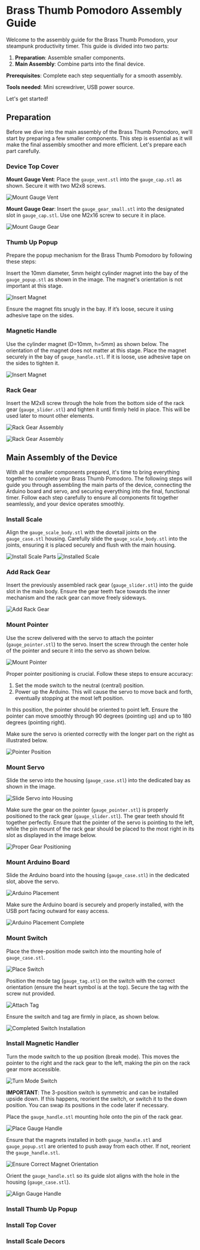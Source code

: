 # Brass Thumb Pomodoro Assembly Guide

Welcome to the assembly guide for the Brass Thumb Pomodoro, your steampunk productivity timer. This guide is divided into two parts: 

1. **Preparation**: Assemble smaller components.
2. **Main Assembly**: Combine parts into the final device.

**Prerequisites**: Complete each step sequentially for a smooth assembly.

**Tools needed**: Mini screwdriver, USB power source.

Let's get started!

## Preparation

Before we dive into the main assembly of the Brass Thumb Pomodoro, we'll start by preparing a few smaller components. This step is essential as it will make the final assembly smoother and more efficient. Let's prepare each part carefully.

### Device Top Cover

**Mount Gauge Vent**: Place the `gauge_vent.stl` into the `gauge_cap.stl` as shown. Secure it with two M2x8 screws. 

![Mount Gauge Vent](img/assembly_001.png)

**Mount Gauge Gear**: Insert the `gauge_gear_small.stl` into the designated slot in `gauge_cap.stl`. Use one M2x16 screw to secure it in place.

![Mount Gauge Gear](img/assembly_002.png)

### Thumb Up Popup

Prepare the popup mechanism for the Brass Thumb Pomodoro by following these steps:

Insert the 10mm diameter, 5mm height cylinder magnet into the bay of the `gauge_popup.stl` as shown in the image. The magnet's orientation is not important at this stage.

![Insert Magnet](img/assembly_003.png)

Ensure the magnet fits snugly in the bay. If it’s loose, secure it using adhesive tape on the sides.

### Magnetic Handle
Use the cylinder magnet (D=10mm, h=5mm) as shown below. The orientation of the magnet does not matter at this stage. Place the magnet securely in the bay of `gauge_handle.stl`. If it is loose, use adhesive tape on the sides to tighten it.

![Insert Magnet](img/assembly_004.png)

### Rack Gear

Insert the M2x8 screw through the hole from the bottom side of the rack gear (`gauge_slider.stl`) and tighten it until firmly held in place. This will be used later to mount other elements.

![Rack Gear Assembly](img/assembly_005.png)

![Rack Gear Assembly](img/assembly_006.png)

## Main Assembly of the Device

With all the smaller components prepared, it's time to bring everything together to complete your Brass Thumb Pomodoro. The following steps will guide you through assembling the main parts of the device, connecting the Arduino board and servo, and securing everything into the final, functional timer. Follow each step carefully to ensure all components fit together seamlessly, and your device operates smoothly.

### Install Scale

Align the `gauge_scale_body.stl` with the dovetail joints on the `gauge_case.stl` housing. Carefully slide the `gauge_scale_body.stl` into the joints, ensuring it is placed securely and flush with the main housing. 

![Install Scale Parts](img/assembly_007.png)
![Installed Scale](img/assembly_008.png)

### Add Rack Gear

Insert the previously assembled rack gear (`gauge_slider.stl`) into the guide slot in the main body. Ensure the gear teeth face towards the inner mechanism and the rack gear can move freely sideways.

![Add Rack Gear](img/assembly_009.png)

### Mount Pointer

Use the screw delivered with the servo to attach the pointer (`gauge_pointer.stl`) to the servo. Insert the screw through the center hole of the pointer and secure it into the servo as shown below.

![Mount Pointer](img/assembly_010.png)

Proper pointer positioning is crucial. Follow these steps to ensure accuracy:

1. Set the mode switch to the neutral (central) position.
2. Power up the Arduino. This will cause the servo to move back and forth, eventually stopping at the most left position.

In this position, the pointer should be oriented to point left. Ensure the pointer can move smoothly through 90 degrees (pointing up) and up to 180 degrees (pointing right).

Make sure the servo is oriented correctly with the longer part on the right as illustrated below.

![Pointer Position](img/assembly_011.png)

### Mount Servo

Slide the servo into the housing (`gauge_case.stl`) into the dedicated bay as shown in the image.

![Slide Servo into Housing](img/assembly_012.png)

Make sure the gear on the pointer (`gauge_pointer.stl`) is properly positioned to the rack gear (`gauge_slider.stl`). The gear teeth should fit together perfectly. Ensure that the pointer of the servo is pointing to the left, while the pin mount of the rack gear should be placed to the most right in its slot as displayed in the image below.

![Proper Gear Positioning](img/assembly_013.png)

### Mount Arduino Board

Slide the Arduino board into the housing (`gauge_case.stl`) in the dedicated slot, above the servo.

![Arduino Placement](img/assembly_014.png)

Make sure the Arduino board is securely and properly installed, with the USB port facing outward for easy access.

![Arduino Placement Complete](img/assembly_015.png)

### Mount Switch

Place the three-position mode switch into the mounting hole of `gauge_case.stl`.

![Place Switch](img/assembly_016.png)

Position the mode tag (`gauge_tag.stl`) on the switch with the correct orientation (ensure the heart symbol is at the top). Secure the tag with the screw nut provided.

![Attach Tag](img/assembly_017.png)

Ensure the switch and tag are firmly in place, as shown below.

![Completed Switch Installation](img/assembly_018.png)

### Install Magnetic Handler

Turn the mode switch to the up position (break mode). This moves the pointer to the right and the rack gear to the left, making the pin on the rack gear more accessible.

![Turn Mode Switch](img/assembly_019.png)

**IMPORTANT**: The 3-position switch is symmetric and can be installed upside down. If this happens, reorient the switch, or switch it to the down position. You can swap its positions in the code later if necessary.

Place the `gauge_handle.stl` mounting hole onto the pin of the rack gear.

![Place Gauge Handle](img/assembly_020.png)

Ensure that the magnets installed in both `gauge_handle.stl` and `gauge_popup.stl` are oriented to push away from each other. If not, reorient the `gauge_handle.stl`.

![Ensure Correct Magnet Orientation](img/assembly_021.png)

Orient the `gauge_handle.stl` so its guide slot aligns with the hole in the housing (`gauge_case.stl`).

![Align Gauge Handle](img/assembly_022.png)

### Install Thumb Up Popup

### Install Top Cover

### Install Scale Decors

